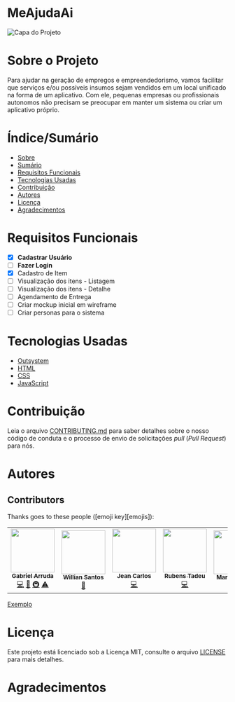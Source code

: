 # MeAjudaAi

![Capa do Projeto](https://picsum.photos/850/280)

# Sobre o Projeto

Para ajudar na geração de empregos e empreendedorismo, vamos facilitar que serviços e/ou possíveis insumos sejam vendidos em um local unificado na forma de um aplicativo. Com ele, pequenas empresas ou profissionais autonomos não precisam se preocupar em manter um sistema ou criar um aplicativo próprio.

# Índice/Sumário

* [Sobre](#sobre-o-projeto)
* [Sumário](#índice/sumário)
* [Requisitos Funcionais](#requisitos-funcionais)
* [Tecnologias Usadas](#tecnologias-usadas)
* [Contribuição](#contribuição)
* [Autores](#autores)
* [Licença](#licença)
* [Agradecimentos](#agradecimentos)


# Requisitos Funcionais 

- [x] **Cadastrar Usuário**
- [ ] **Fazer Login**
- [x] Cadastro de Item
- [ ] Visualização dos itens - Listagem
- [ ] Visualização dos itens - Detalhe
- [ ] Agendamento de Entrega
- [ ] Criar mockup inicial em wireframe
- [ ] Criar personas para o sistema

# Tecnologias Usadas

- [Outsystem](https://outsystems.com/)
- [HTML](https://www.w3schools.com/html/)
- [CSS](https://www.w3schools.com/css/)
- [JavaScript](https://www.w3schools.com/js/)

# Contribuição

Leia o arquivo [CONTRIBUTING.md](CONTRIBUTING.md) para saber detalhes sobre o nosso código de conduta e o processo de envio de solicitações *pull* (*Pull Request*) para nós.

# Autores

## Contributors

Thanks goes to these people ([emoji key][emojis]):

<!-- ALL-CONTRIBUTORS-LIST:START - Do not remove or modify this section -->
<!-- prettier-ignore-start -->
<!-- markdownlint-disable -->
<table>
  <tr>
    <td align="center"><a href="#"><img src="https://avatars.githubusercontent.com/u/158631?v=4?s=100" width="100px;" alt=""/><br /><sub><b>Gabriel Arruda</b></sub></a><br /><a href="https://github.com/testing-library/react-testing-library/commits?author=kentcdodds" title="Code">💻</a> <a href="https://github.com/testing-library/react-testing-library/commits?author=kentcdodds" title="Documentation">📖</a> <a href="#infra-kentcdodds" title="Infrastructure (Hosting, Build-Tools, etc)">🚇</a> <a href="https://github.com/testing-library/react-testing-library/commits?author=kentcdodds" title="Tests">⚠️</a></td>
    <td align="center"><a href="#"><img src="https://avatars.githubusercontent.com/u/158631?v=4?s=100" width="100px;" alt=""/><br /><sub><b>Willian Santos</b></sub></a><br /><a href="https://github.com/testing-library/react-testing-library/commits?author=audiolion" title="Documentation">📖</a></td>
    <td align="center"><a href="#"><img src="https://avatars.githubusercontent.com/u/158631?v=4?s=100" width="100px;" alt=""/><br /><sub><b>Jean Carlos</b></sub></a><br /><a href="https://github.com/testing-library/react-testing-library/commits?author=dnlsandiego" title="Code">💻</a></td>
    <td align="center"><a href="#"><img src="https://avatars.githubusercontent.com/u/158631?v=4?s=100" width="100px;" alt=""/><br /><sub><b>Rubens Tadeu</b></sub></a><br /><a href="https://github.com/testing-library/react-testing-library/commits?author=Miklet" title="Code">💻</a></td>
    <td align="center"><a href="#"><img src="https://avatars.githubusercontent.com/u/158631?v=4?s=100" width="100px;" alt=""/><br /><sub><b>Marcela Silva</b></sub></a><br /><a href="https://github.com/testing-library/react-testing-library/commits?author=alejandronanez" title="Documentation">📖</a></td>
    <td align="center"><a href="#"><img src="https://avatars.githubusercontent.com/u/158631?v=4?s=100" width="100px;" alt=""/><br /><sub><b>Lucas Vilela</b></sub></a><br /><a href="https://github.com/testing-library/react-testing-library/issues?q=author%3Apbomb" title="Bug reports">🐛</a> <a href="https://github.com/testing-library/react-testing-library/commits?author=pbomb" title="Code">💻</a> <a href="https://github.com/testing-library/react-testing-library/commits?author=pbomb" title="Documentation">📖</a> <a href="https://github.com/testing-library/react-testing-library/commits?author=pbomb" title="Tests">⚠️</a></td>
    <td align="center"><a href="#"><img src="https://avatars.githubusercontent.com/u/158631?v=4?s=100" width="100px;" alt=""/><br /><sub><b>Diego</b></sub></a><br /><a href="#platform-wKovacs64" title="Packaging/porting to new platform">📦</a></td>
  </tr>
</table>

<!-- markdownlint-restore -->
<!-- prettier-ignore-end -->

<!-- ALL-CONTRIBUTORS-LIST:END -->
[Exemplo](https://github.com/testing-library/react-testing-library#contributors)

# Licença

Este projeto está licenciado sob a Licença MIT,  consulte o arquivo [LICENSE](LICENSE) para mais detalhes.

# Agradecimentos

